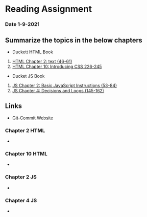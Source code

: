 # Reading Assignment
### Date 1-9-2021
 
## Summarize the topics in the below chapters
- Duckett HTML Book
1. [HTML Chapter 2: text (46-61)](#chapter-2-html)
1. [HTML Chapter 10: Introducing CSS 226-245](#chapter-10-html)

- Ducket JS Book
1. [JS Chapter 2: Basic JavaScript Instructions (53-84)](#chapter-2-js)
1. [JS Chapter 4: Decisions and Loops (145-162)](#chapter-145-162)

## Links
- [Git-Commit Website](https://chris.beams.io/posts/git-commit/)

### Chapter 2 HTML
- 
### Chapter 10 HTML
- 
### Chapter 2 JS
- 
### Chapter 4 JS
- 
